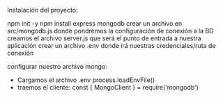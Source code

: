Instalación del proyecto:

npm init -y
npm install express mongodb
crear un archivo en src/mongodb.js donde pondremos la configuración de conexión a la BD
creamos el archivo server.js que será el punto de entrada a nuestra aplicación
crear un archivo .env donde irá nuestras credenciales/ruta de conexión

configurar nuestro archivo mongo:

- Cargamos el archivo .env process.loadEnvFile()
- traemos el cliente: const { MongoClient } = require('mongodb')
